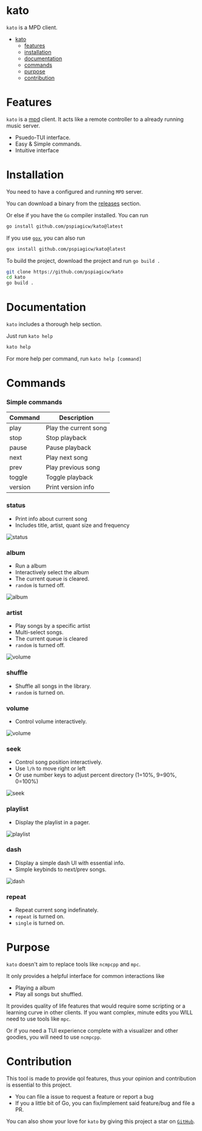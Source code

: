 # kato

`kato` is a MPD client.

- [kato](#kato)
    - [features](#features)
    - [installation](#installation)
    - [documentation](#documentation)
    - [commands](#commands)
    - [purpose](#purpose)
    - [contribution](#contribution)

# Features

`kato` is a [mpd](https://musicpd.org) client.
It acts like a remote controller to a already running music server.

- Psuedo-TUI interface.
- Easy & Simple commands.
- Intuitive interface

# Installation

You need to have a configured and running `MPD` server.

You can download a binary from the [releases](https://github.com/psipagicw/kato/releases) section.

Or else if you have the `Go` compiler installed. You can run

```sh  {linenos=false}
go install github.com/pspiagicw/kato@latest
```

If you use [`gox`](https://github.com/pspiagicw/gox), you can also run

```sh {linenos=false}
gox install github.com/pspiagicw/kato@latest
```

To build the project, download the project and run `go build .`

```sh {linenos=false}
git clone https://github.com/pspiagicw/kato
cd kato
go build .
```

# Documentation

`kato` includes a thorough help section.

Just run `kato help`

```sh {linenos=false}
kato help
```

For more help per command, run `kato help [command]`


# Commands

### Simple commands

| Command | Description           |
|---------|-----------------------|
| play    | Play the current song |
| stop    | Stop playback         |
| pause   | Pause playback        |
| next    | Play next song        |
| prev    | Play previous song    |
| toggle  | Toggle playback       |
| version | Print version info    |

### status

- Print info about current song
- Includes title, artist, quant size and frequency

![status](./gifs/status.gif)

### album

- Run a album
- Interactively select the album
- The current queue is cleared.
- `random` is turned off.

![album](./gifs/album.gif)

### artist

- Play songs by a specific artist
- Multi-select songs.
- The current queue is cleared
- `random` is turned off.

![volume](./gifs/artist.gif)

### shuffle

- Shuffle all songs in the library.
- `random` is turned on.

### volume

- Control volume interactively.

![volume](./gifs/volume.gif)

### seek

- Control song position interactively.
- Use `l/h` to move right or left
- Or use number keys to adjust percent directory (1=10%, 9=90%, 0=100%)

![seek](./gifs/seek.gif)

### playlist

- Display the playlist in a pager.

![playlist](./gifs/playlist.gif)

### dash

- Display a simple dash UI with essential info.
- Simple keybinds to next/prev songs.

![dash](./gifs/dash.gif)

### repeat

- Repeat current song indefinately.
- `repeat` is turned on.
- `single` is turned on.

# Purpose

`kato` doesn't aim to replace tools like `ncmpcpp` and `mpc`.

It only provides a helpful interface for common interactions like
- Playing a album
- Play all songs but shuffled.

It provides quality of life features that would require some scripting or a learning curve in other clients.
If you want complex, minute edits you WILL need to use tools like `mpc`.

Or if you need a TUI experience complete with a visualizer and other goodies, you will need to use `ncmpcpp`.

# Contribution

This tool is made to provide qol features, thus your opinion and contribution is essential to this project.

- You can file a issue to request a feature or report a bug
- If you a little bit of Go, you can fix/implement said feature/bug and file a PR.

You can also show your love for `kato` by giving this project a star on [`GitHub`](https://github.com/pspiagicw/kato).


